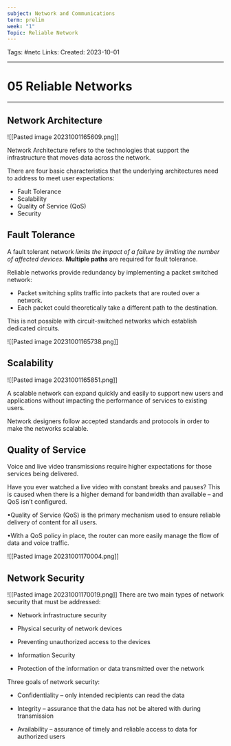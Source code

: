 ```yaml
---
subject: Network and Communications
term: prelim
week: "1"
Topic: Reliable Network
---
```

Tags: #netc
Links:
Created: 2023-10-01

---
# 05 Reliable Networks

---

## Network Architecture
![[Pasted image 20231001165609.png]]

Network Architecture refers to the technologies that support the infrastructure that moves data across the network.

There are four basic characteristics that the underlying architectures need to address to meet user expectations:

- Fault Tolerance
- Scalability
- Quality of Service (QoS)
- Security

## Fault Tolerance

A fault tolerant network _limits the impact of a failure by limiting the number of affected devices_. __Multiple paths__ are required for fault tolerance.

Reliable networks provide redundancy by implementing a packet switched network:

- Packet switching splits traffic into packets that are routed over a network.
- Each packet could theoretically take a different path to the destination.

This is not possible with circuit-switched networks which establish dedicated circuits.

![[Pasted image 20231001165738.png]]

## Scalability
![[Pasted image 20231001165851.png]]

A scalable network can expand quickly and easily to support new users and applications without impacting the performance of services to existing users.

Network designers follow accepted standards and protocols in order to make the networks scalable.


## Quality of Service
Voice and live video transmissions require higher expectations for those services being delivered. 

Have you ever watched a live video with constant breaks and pauses? This is caused when there is a higher demand for bandwidth than available – and QoS isn’t configured.

•Quality of Service (QoS) is the primary mechanism used to ensure reliable delivery of content for all users.

•With a QoS policy in place, the router can more easily manage the flow of data and voice traffic.

![[Pasted image 20231001170004.png]]

## Network Security
![[Pasted image 20231001170019.png]]
There are two main types of network security that must be addressed: 

- Network infrastructure security

- Physical security of network devices

- Preventing unauthorized access to the devices

- Information Security

- Protection of the information or data transmitted over the network

Three goals of network security:

- Confidentiality – only intended recipients can read the data

- Integrity – assurance that the data has not be altered with during transmission

- Availability – assurance of timely and reliable access to data for authorized users